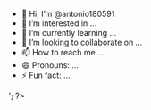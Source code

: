 - 👋 Hi, I’m @antonio180591
- 👀 I’m interested in ...
- 🌱 I’m currently learning ...
- 💞️ I’m looking to collaborate on ...
- 📫 How to reach me ...
- 😄 Pronouns: ...
- ⚡ Fun fact: ...

<!---
antonio180591/antonio180591 is a ✨ special ✨ repository because its `README.md` (this file) appears on your GitHub profile.
You can click the Preview link to take a look at your changes.
--->

<?php
// Incluye la biblioteca QR Code
include 'phpqrcode/qrlib.php';

// URL que quieres que el código QR represente
$url = 'https://www.ejemplo.com/documento.pdf';

// Nombre del archivo QR (puedes personalizarlo como desees)
$archivo_qr = 'qr_code.png';

// Tamaño y nivel de corrección del código QR (opcional)
$tamaño = 10; // Tamaño de cada píxel del QR
$nivelCorreccion = 'L'; // Nivel de corrección: L, M, Q, H (L = bajo, H = alto)

// Genera el código QR
QRcode::png($url, $archivo_qr, $nivelCorreccion, $tamaño);

// Muestra el código QR generado
echo '<img src="'.$archivo_qr.'" />';
?>

